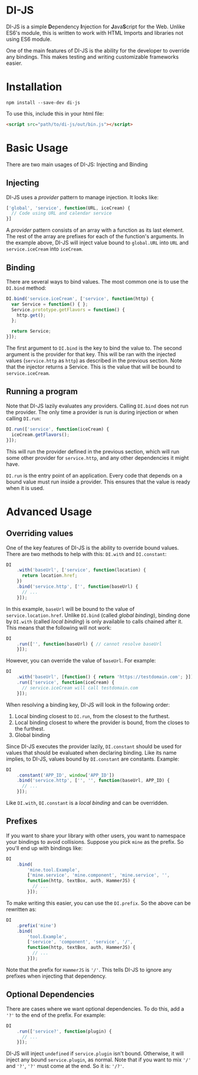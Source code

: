 # DI-JS
DI-JS is a simple **D**ependency **I**njection for **J**ava**S**cript for the Web. Unlike ES6's module, this is written to work with HTML Imports and libraries not using ES6 module.

One of the main features of DI-JS is the ability for the developer to override any bindings. This makes testing and writing customizable frameworks easier.

# Installation
```
npm install --save-dev di-js
```

To use this, include this in your html file:
```html
<script src="path/to/di-js/out/bin.js"></script>
```

# Basic Usage
There are two main usages of DI-JS: Injecting and Binding

## Injecting
DI-JS uses a *provider* pattern to manage injection. It looks like:
```javascript
['global', 'service', function(URL, iceCream) {
  // Code using URL and calendar service
}]
```

A *provider* pattern consists of an array with a function as its last element. The rest of the array are prefixes for each of the function's arguments. In the example above, DI-JS will inject value bound to `global.URL` into `URL` and `service.iceCream` into `iceCream`.

## Binding
There are several ways to bind values. The most common one is to use the `DI.bind` method:
```javascript
DI.bind('service.iceCream', ['service', function(http) {
  var Service = function() { };
  Service.prototype.getFlavors = function() {
    http.get();
  };

  return Service;
}]);
```

The first argument to `DI.bind` is the key to bind the value to. The second argument is the provider for that key. This will be ran with the injected values (`service.http` as `http`) as described in the previous section. Note that the injector returns a Service. This is the value that will be bound to `service.iceCream`.

## Running a program
Note that DI-JS lazily evaluates any providers. Calling `DI.bind` does not run the provider. The only time a provider is run is during injection or when calling `DI.run`:

```javascript
DI.run(['service', function(iceCream) {
  iceCream.getFlavors();
}]);
```

This will run the provider defined in the previous section, which will run some other provider for `service.http`, and any other dependencies it might have.

`DI.run` is the entry point of an application. Every code that depends on a bound value must run inside a provider. This ensures that the value is ready when it is used.

# Advanced Usage
## Overriding values
One of the key features of DI-JS is the ability to override bound values. There are two methods to help with this: `DI.with` and `DI.constant`:

```javascript
DI
    .with('baseUrl', ['service', function(location) {
      return location.href;
    })
    .bind('service.http', ['', function(baseUrl) {
      // ...
    }]);
```

In this example, `baseUrl` will be bound to the value of `service.location.href`. Unlike `DI.bind` (called *global binding*), binding done by `DI.with` (called *local binding*) is only available to calls chained after it. This means that the following will not work:

```javascript
DI
    .run(['', function(baseUrl) { // cannot resolve baseUrl
    }]);
```

However, you can override the value of `baseUrl`. For example:

```javascript
DI
    .with('baseUrl', [function() { return 'https://testdomain.com'; }])
    .run(['service', function(iceCream) {
      // service.iceCream will call testdomain.com
    }]);
```

When resolving a binding key, DI-JS will look in the following order:
  1. Local binding closest to `DI.run`, from the closest to the furthest.
  2. Local binding closest to where the provider is bound, from the closes to the furthest.
  3. Global binding

Since DI-JS executes the provider lazily, `DI.constant` should be used for values that should be evaluated when declaring binding. Like its name implies, to DI-JS, values bound by `DI.constant` are constants. Example:
```javascript
DI
    .constant('APP_ID', window['APP_ID'])
    .bind('service.http', ['', '', function(baseUrl, APP_ID) {
      // ...
    }]);
```

Like `DI.with`, `DI.constant` is a *local binding* and can be overridden.

## Prefixes
If you want to share your library with other users, you want to namespace your bindings to avoid collisions. Suppose you pick `mine` as the prefix. So you'll end up with bindings like:
```javascript
DI
    .bind(
        'mine.tool.Example',
        ['mine.service', 'mine.component', 'mine.service', '', 
        function(http, textBox, auth, HammerJS) {
          // ...
        }]);
```

To make writing this easier, you can use the `DI.prefix`. So the above can be rewritten as:

```javascript
DI
    .prefix('mine')
    .bind(
        'tool.Example',
        ['service', 'component', 'service', '/', 
        function(http, textBox, auth, HammerJS) {
          // ...
        }]);
```

Note that the prefix for `HammerJS` is `'/'`. This tells DI-JS to ignore any prefixes when injecting that dependency.

## Optional Dependencies
There are cases where we want optional dependencies. To do this, add a `'?'` to the end of the prefix. For example:
```javascript
DI
    .run(['service?', function(plugin) {
      // ...
    }]);
```

DI-JS will inject `undefined` if `service.plugin` isn't bound. Otherwise, it will inject any bound `service.plugin`, as normal. Note that if you want to mix `'/'` and `'?'`, `'?'` must come at the end. So it is: `'/?'`.
